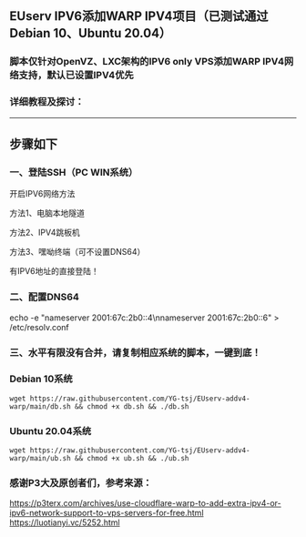 ## EUserv IPV6添加WARP IPV4项目（已测试通过Debian 10、Ubuntu 20.04）

### 脚本仅针对OpenVZ、LXC架构的IPV6 only VPS添加WARP IPV4网络支持，默认已设置IPV4优先


### 详细教程及探讨：

------------------------------------------------------------------------------------
## 步骤如下

### 一、登陆SSH（PC WIN系统）

开启IPV6网络方法

方法1、电脑本地隧道

方法2、IPV4跳板机

方法3、嘿呦终端（可不设置DNS64）

有IPV6地址的直接登陆！

### 二、配置DNS64
echo -e "nameserver 2001:67c:2b0::4\nnameserver 2001:67c:2b0::6" > /etc/resolv.conf


### 三、水平有限没有合并，请复制相应系统的脚本，一键到底！



### Debian 10系统
```
wget https://raw.githubusercontent.com/YG-tsj/EUserv-addv4-warp/main/db.sh && chmod +x db.sh && ./db.sh
```

### Ubuntu 20.04系统
```
wget https://raw.githubusercontent.com/YG-tsj/EUserv-addv4-warp/main/ub.sh && chmod +x ub.sh && ./ub.sh
```

### 感谢P3大及原创者们，参考来源：
https://p3terx.com/archives/use-cloudflare-warp-to-add-extra-ipv4-or-ipv6-network-support-to-vps-servers-for-free.html
https://luotianyi.vc/5252.html
